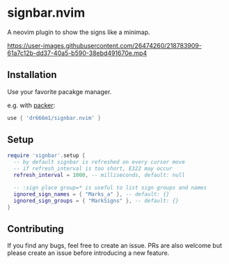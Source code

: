 # signbar.nvim
A neovim plugin to show the signs like a minimap.

https://user-images.githubusercontent.com/26474260/218783909-61a7c12b-dd37-40a5-b590-38ebd491670e.mp4

## Installation
Use your favorite pacakge manager.

e.g. with [packer](https://github.com/wbthomason/packer.nvim):

```lua
use { 'dr666m1/signbar.nvim' }
```

## Setup

```lua
require 'signbar'.setup {
  -- by default signbar is refreshed on every cursor move
  -- if refresh_interval is too short, E322 may occur
  refresh_interval = 1000, -- milliseconds, default: null

  -- :sign place group=* is useful to list sign groups and names
  ignored_sign_names = { "Marks_a" }, -- default: {}
  ignored_sign_groups = { "MarkSigns" }, -- default: {}
}
```

## Contributing
If you find any bugs, feel free to create an issue.
PRs are also welcome but please create an issue before introducing a new feature.
